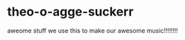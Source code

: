 theo-o-agge-suckerr
===================

aweome stuff we use this to make our awesome music!!!!!!!!
